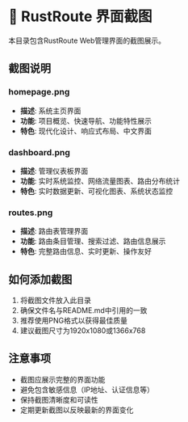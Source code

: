 # 📸 RustRoute 界面截图

本目录包含RustRoute Web管理界面的截图展示。

## 截图说明

### homepage.png
- **描述**: 系统主页界面
- **功能**: 项目概览、快速导航、功能特性展示
- **特色**: 现代化设计、响应式布局、中文界面

### dashboard.png  
- **描述**: 管理仪表板界面
- **功能**: 实时系统监控、网络流量图表、路由分布统计
- **特色**: 实时数据更新、可视化图表、系统状态监控

### routes.png
- **描述**: 路由表管理界面  
- **功能**: 路由条目管理、搜索过滤、路由信息展示
- **特色**: 完整路由信息、实时更新、操作友好

## 如何添加截图

1. 将截图文件放入此目录
2. 确保文件名与README.md中引用的一致
3. 推荐使用PNG格式以获得最佳质量
4. 建议截图尺寸为1920x1080或1366x768

## 注意事项

- 截图应展示完整的界面功能
- 避免包含敏感信息（IP地址、认证信息等）
- 保持截图清晰度和可读性
- 定期更新截图以反映最新的界面变化
